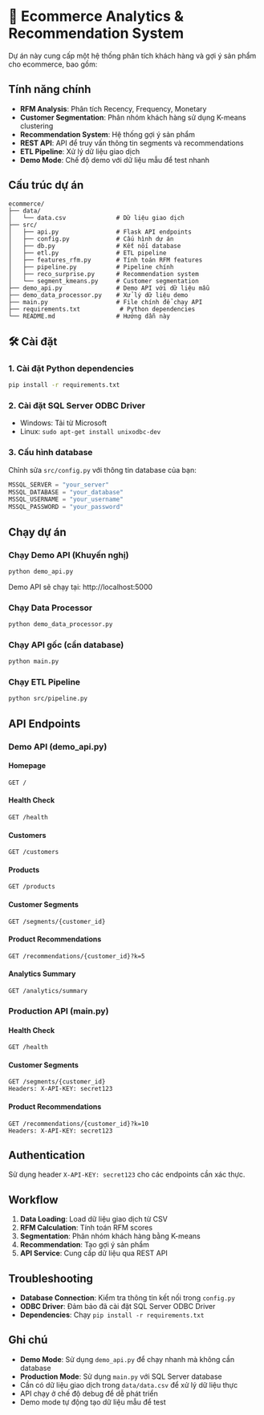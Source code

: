 # 🛒 Ecommerce Analytics & Recommendation System

Dự án này cung cấp một hệ thống phân tích khách hàng và gợi ý sản phẩm cho ecommerce, bao gồm:

##  Tính năng chính

- **RFM Analysis**: Phân tích Recency, Frequency, Monetary
- **Customer Segmentation**: Phân nhóm khách hàng sử dụng K-means clustering
- **Recommendation System**: Hệ thống gợi ý sản phẩm
- **REST API**: API để truy vấn thông tin segments và recommendations
- **ETL Pipeline**: Xử lý dữ liệu giao dịch
- **Demo Mode**: Chế độ demo với dữ liệu mẫu để test nhanh

##  Cấu trúc dự án

```
ecommerce/
├── data/
│   └── data.csv              # Dữ liệu giao dịch
├── src/
│   ├── api.py                # Flask API endpoints
│   ├── config.py             # Cấu hình dự án
│   ├── db.py                 # Kết nối database
│   ├── etl.py                # ETL pipeline
│   ├── features_rfm.py       # Tính toán RFM features
│   ├── pipeline.py           # Pipeline chính
│   ├── reco_surprise.py      # Recommendation system
│   └── segment_kmeans.py     # Customer segmentation
├── demo_api.py               # Demo API với dữ liệu mẫu
├── demo_data_processor.py    # Xử lý dữ liệu demo
├── main.py                   # File chính để chạy API
├── requirements.txt           # Python dependencies
└── README.md                 # Hướng dẫn này
```

## 🛠 Cài đặt

### 1. Cài đặt Python dependencies
```bash
pip install -r requirements.txt
```

### 2. Cài đặt SQL Server ODBC Driver
- Windows: Tải từ Microsoft
- Linux: `sudo apt-get install unixodbc-dev`

### 3. Cấu hình database
Chỉnh sửa `src/config.py` với thông tin database của bạn:
```python
MSSQL_SERVER = "your_server"
MSSQL_DATABASE = "your_database"
MSSQL_USERNAME = "your_username"
MSSQL_PASSWORD = "your_password"
```

##  Chạy dự án

### Chạy Demo API (Khuyến nghị)
```bash
python demo_api.py
```

Demo API sẽ chạy tại: http://localhost:5000

### Chạy Data Processor
```bash
python demo_data_processor.py
```

### Chạy API gốc (cần database)
```bash
python main.py
```

### Chạy ETL Pipeline
```bash
python src/pipeline.py
```

##  API Endpoints

### Demo API (demo_api.py)

#### Homepage
```
GET /
```

#### Health Check
```
GET /health
```

#### Customers
```
GET /customers
```

#### Products
```
GET /products
```

#### Customer Segments
```
GET /segments/{customer_id}
```

#### Product Recommendations
```
GET /recommendations/{customer_id}?k=5
```

#### Analytics Summary
```
GET /analytics/summary
```

### Production API (main.py)

#### Health Check
```
GET /health
```

#### Customer Segments
```
GET /segments/{customer_id}
Headers: X-API-KEY: secret123
```

#### Product Recommendations
```
GET /recommendations/{customer_id}?k=10
Headers: X-API-KEY: secret123
```

##  Authentication

Sử dụng header `X-API-KEY: secret123` cho các endpoints cần xác thực.

##  Workflow

1. **Data Loading**: Load dữ liệu giao dịch từ CSV
2. **RFM Calculation**: Tính toán RFM scores
3. **Segmentation**: Phân nhóm khách hàng bằng K-means
4. **Recommendation**: Tạo gợi ý sản phẩm
5. **API Service**: Cung cấp dữ liệu qua REST API

##  Troubleshooting

- **Database Connection**: Kiểm tra thông tin kết nối trong `config.py`
- **ODBC Driver**: Đảm bảo đã cài đặt SQL Server ODBC Driver
- **Dependencies**: Chạy `pip install -r requirements.txt`

##  Ghi chú

- **Demo Mode**: Sử dụng `demo_api.py` để chạy nhanh mà không cần database
- **Production Mode**: Sử dụng `main.py` với SQL Server database
- Cần có dữ liệu giao dịch trong `data/data.csv` để xử lý dữ liệu thực
- API chạy ở chế độ debug để dễ phát triển
- Demo mode tự động tạo dữ liệu mẫu để test
